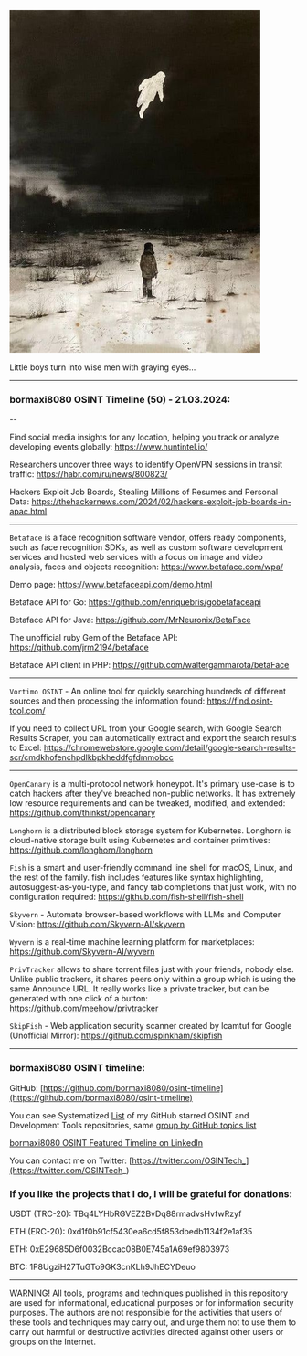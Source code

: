 ![alt text](img/50.jpg)

Little boys turn into wise men with graying eyes...

----
### bormaxi8080 OSINT Timeline (50) - 21.03.2024:

--

Find social media insights for any location, helping you track or analyze developing events globally: https://www.huntintel.io/

Researchers uncover three ways to identify OpenVPN sessions in transit traffic: https://habr.com/ru/news/800823/

Hackers Exploit Job Boards, Stealing Millions of Resumes and Personal Data: https://thehackernews.com/2024/02/hackers-exploit-job-boards-in-apac.html

----

```Betaface``` is a face recognition software vendor, offers ready components, such as face recognition SDKs, as well as custom software development services and hosted web services with a focus on image and video analysis, faces and objects recognition: https://www.betaface.com/wpa/

Demo page: https://www.betafaceapi.com/demo.html

Betaface API for Go: https://github.com/enriquebris/gobetafaceapi

Betaface API for Java: https://github.com/MrNeuronix/BetaFace

The unofficial ruby Gem of the Betaface API: https://github.com/jrm2194/betaface

Betaface API client in PHP: https://github.com/waltergammarota/betaFace

----

```Vortimo OSINT``` - An online tool for quickly searching hundreds of different sources and then processing the information found: https://find.osint-tool.com/

If you need to collect URL from your Google search, with Google Search Results Scraper, you can automatically extract and export the search results to Excel: https://chromewebstore.google.com/detail/google-search-results-scr/cmdkhofenchpdlkbpkheddfgfdmmobcc

----

```OpenCanary``` is a multi-protocol network honeypot. It's primary use-case is to catch hackers after they've breached non-public networks. It has extremely low resource requirements and can be tweaked, modified, and extended: https://github.com/thinkst/opencanary

```Longhorn``` is a distributed block storage system for Kubernetes. Longhorn is cloud-native storage built using Kubernetes and container primitives: https://github.com/longhorn/longhorn

```Fish``` is a smart and user-friendly command line shell for macOS, Linux, and the rest of the family. fish includes features like syntax highlighting, autosuggest-as-you-type, and fancy tab completions that just work, with no configuration required: https://github.com/fish-shell/fish-shell

```Skyvern``` - Automate browser-based workflows with LLMs and Computer Vision: https://github.com/Skyvern-AI/skyvern

```Wyvern``` is a real-time machine learning platform for marketplaces: https://github.com/Skyvern-AI/wyvern

```PrivTracker``` allows to share torrent files just with your friends, nobody else. Unlike public trackers, it shares peers only within a group which is using the same Announce URL. It really works like a private tracker, but can be generated with one click of a button: https://github.com/meehow/privtracker

```SkipFish``` - Web application security scanner created by lcamtuf for Google (Unofficial Mirror): https://github.com/spinkham/skipfish

----
### bormaxi8080 OSINT timeline:

GitHub: [https://github.com/bormaxi8080/osint-timeline](https://github.com/bormaxi8080/osint-timeline)

You can see Systematized [List](https://github.com/bormaxi8080/github-starred-repos-builder/blob/main/starred_repos.md) of my GitHub starred OSINT and Development Tools repositories, same [group by GitHub topics list](https://github.com/bormaxi8080/starred)

[bormaxi8080 OSINT Featured Timeline on LinkedIn](https://www.linkedin.com/in/osintech/details/featured/)

You can contact me on Twitter: [https://twitter.com/OSINTech_](https://twitter.com/OSINTech_)
### If you like the projects that I do, I will be grateful for donations:

USDT (TRC-20): TBq4LYHbRGVEZ2BvDq88rmadvsHvfwRzyf

ETH (ERC-20): 0xd1f0b91cf5430ea6cd5f853dbedb1134f2e1af35

ETH: 0xE29685D6f0032Bccac08B0E745a1A69ef9803973

BTC: 1P8UgziH27TuGTo9GK3cnKLh9JhECYDeuo

----

WARNING! All tools, programs and techniques published in this repository are used for informational, educational purposes or for information security purposes. The authors are not responsible for the activities that users of these tools and techniques may carry out, and urge them not to use them to carry out harmful or destructive activities directed against other users or groups on the Internet.